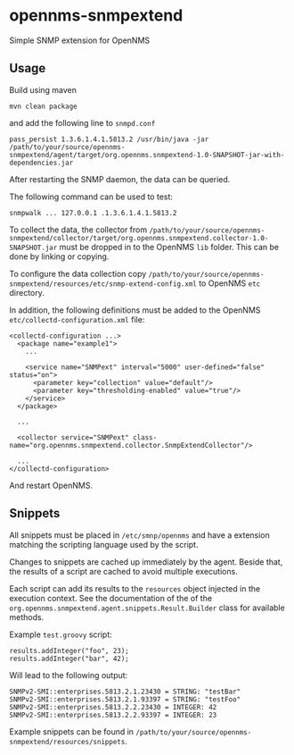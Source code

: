 # opennms-snmpextend
Simple SNMP extension for OpenNMS

## Usage
Build using maven
```
mvn clean package
```
and add the following line to `snmpd.conf`
```
pass_persist 1.3.6.1.4.1.5813.2 /usr/bin/java -jar /path/to/your/source/opennms-snmpextend/agent/target/org.opennms.snmpextend-1.0-SNAPSHOT-jar-with-dependencies.jar
```
After restarting the SNMP daemon, the data can be queried.

The following command can be used to test:
```
snmpwalk ... 127.0.0.1 .1.3.6.1.4.1.5813.2
```

To collect the data, the collector from `/path/to/your/source/opennms-snmpextend/collector/target/org.opennms.snmpextend.collector-1.0-SNAPSHOT.jar` must be dropped in to the OpenNMS `lib` folder.
This can be done by linking or copying.

To configure the data collection copy `/path/to/your/source/opennms-snmpextend/resources/etc/snmp-extend-config.xml` to OpenNMS `etc` directory.

In addition, the following definitions must be added to the OpenNMS `etc/collectd-configuration.xml` file:
```
<collectd-configuration ...>
  <package name="example1">
    ...

    <service name="SNMPext" interval="5000" user-defined="false" status="on">
      <parameter key="collection" value="default"/>
      <parameter key="thresholding-enabled" value="true"/>
    </service>
  </package>

  ...

  <collector service="SNMPext" class-name="org.opennms.snmpextend.collector.SnmpExtendCollector"/>

  ...
</collectd-configuration>
```

And restart OpenNMS.

## Snippets
All snippets must be placed in `/etc/smnp/opennms` and have a extension matching the scripting language used by the script.

Changes to snippets are cached up immediately by the agent.
Beside that, the results of a script are cached to avoid multiple executions.

Each script can add its results to the `resources` object injected in the execution context.
See the documentation of the of the `org.opennms.snmpextend.agent.snippets.Result.Builder` class for available methods.

Example `test.groovy` script:
```
results.addInteger("foo", 23);
results.addInteger("bar", 42);
```

Will lead to the following output:
```
SNMPv2-SMI::enterprises.5813.2.1.23430 = STRING: "testBar"
SNMPv2-SMI::enterprises.5813.2.1.93397 = STRING: "testFoo"
SNMPv2-SMI::enterprises.5813.2.2.23430 = INTEGER: 42
SNMPv2-SMI::enterprises.5813.2.2.93397 = INTEGER: 23
```

Example snippets can be found in `/path/to/your/source/opennms-snmpextend/resources/snippets`.
